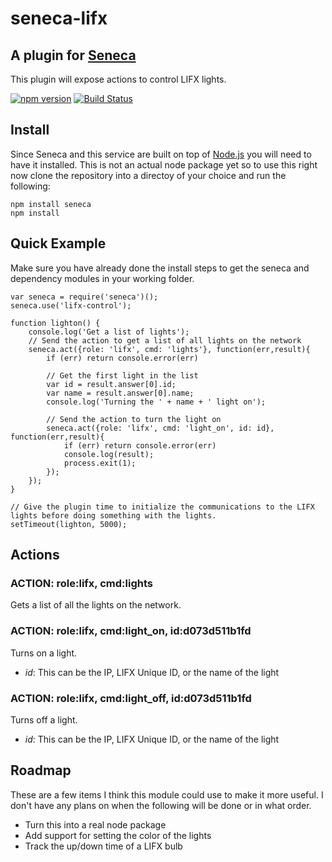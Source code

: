 # seneca-lifx

## A plugin for [Seneca](http://senecajs.org) 
This plugin will expose actions to control LIFX lights.

[![npm version](https://badge.fury.io/js/seneca-lifx.svg)](https://www.npmjs.com/package/seneca-lifx)
[![Build Status](https://travis-ci.org/mlinnen/seneca-lifx.svg)](https://travis-ci.org/mlinnen/seneca-lifx)

## Install
Since Seneca and this service are built on top of [Node.js](https://nodejs.org) you will need to have it installed.
This is not an actual node package yet so to use this right now clone the repository into a directoy of your choice and run the following:
```
npm install seneca
npm install
```

## Quick Example
Make sure you have already done the install steps to get the seneca and dependency modules in your working folder. 

```
var seneca = require('seneca')();
seneca.use('lifx-control');

function lighton() {
    console.log('Get a list of lights');
    // Send the action to get a list of all lights on the network
    seneca.act({role: 'lifx', cmd: 'lights'}, function(err,result){
        if (err) return console.error(err)
        
        // Get the first light in the list
        var id = result.answer[0].id;
        var name = result.answer[0].name;
        console.log('Turning the ' + name + ' light on');
        
        // Send the action to turn the light on
        seneca.act({role: 'lifx', cmd: 'light_on', id: id}, function(err,result){
            if (err) return console.error(err)
            console.log(result);
            process.exit(1);
        });
    });
}

// Give the plugin time to initialize the communications to the LIFX lights before doing something with the lights.
setTimeout(lighton, 5000);
```
 
## Actions

### ACTION: role:lifx, cmd:lights
Gets a list of all the lights on the network.

### ACTION: role:lifx, cmd:light_on, id:d073d511b1fd
Turns on a light.
- _id_: This can be the IP, LIFX Unique ID, or the name of the light

### ACTION: role:lifx, cmd:light_off, id:d073d511b1fd
Turns off a light.
- _id_: This can be the IP, LIFX Unique ID, or the name of the light

## Roadmap
These are a few items I think this module could use to make it more useful.  I don't have any plans on
when the following will be done or in what order.
- Turn this into a real node package
- Add support for setting the color of the lights
- Track the up/down time of a LIFX bulb

